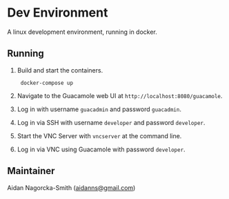 # Dev Environment

A linux development environment, running in docker.

## Running

1. Build and start the containers.

        docker-compose up

2. Navigate to the Guacamole web UI at `http://localhost:8080/guacamole`.

3. Log in with username `guacadmin` and password `guacadmin`.

4. Log in via SSH with username `developer` and password `developer`.

5. Start the VNC Server with `vncserver` at the command line.

6. Log in via VNC using Guacamole with password `developer`.

## Maintainer

Aidan Nagorcka-Smith (aidanns@gmail.com)

